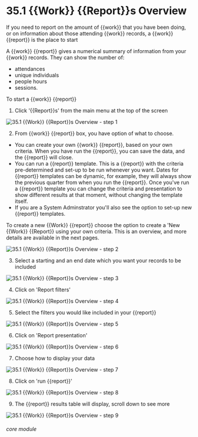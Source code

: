 # 35.1 {{Work}} {{Report}}s Overview

If you need to report on the amount of {{work}} that you have been doing, or on information about those attending {{work}} records, a {{work}} {{report}} is the place to start

A {{work}} {{report}} gives a numerical summary of information from your {{work}} records. They can show the number of:
- attendances
- unique individuals
- people hours
- sessions.


To start a {{work}} {{report}}
  
1. Click &#039;{{Report}}s&#039; from the main menu at the top of the screen

![35.1 {{Work}} {{Report}}s Overview - step 1](35.1_Work_Reports_Overview_im_1.png)

2. From {{work}} {{report}} box, you have option of what to choose.

- You can create your own {{work}} {{report}}, based on your own criteria. When you have run the {{report}}, you can save the data, and the {{report}} will close.
- You can run a {{report}} template. This is a {{report}} with the criteria pre-determined and set-up to be run whenever you want. Dates for {{report}} templates can be dynamic, for example, they will always show the previous quarter from when you run the {{report}}. Once you've run a {{report}} template you can change the criteria and presentation to show different results at that moment, without changing the template itself.
- If you are a System Adminstrator you'll also see the option to set-up new {{report}} templates.

To create a new {{Work}} {{report}} choose the option to create a 'New {{Work}} {{Report}} using your own criteria. This is an overview, and more details are available in the next pages.

![35.1 {{Work}} {{Report}}s Overview - step 2](35.1_Work_Reports_Overview_im_2.png)

3. Select a starting and an end date which you want your records to be included

![35.1 {{Work}} {{Report}}s Overview - step 3](35.1_Work_Reports_Overview_im_3.png)

4. Click on &#039;Report filters&#039;

![35.1 {{Work}} {{Report}}s Overview - step 4](35.1_Work_Reports_Overview_im_4.png)

5. Select the filters you would like included in your {{report}}

![35.1 {{Work}} {{Report}}s Overview - step 5](35.1_Work_Reports_Overview_im_5.png)

6. Click on &#039;Report presentation&#039;

![35.1 {{Work}} {{Report}}s Overview - step 6](35.1_Work_Reports_Overview_im_6.png)

7. Choose how to display your data

![35.1 {{Work}} {{Report}}s Overview - step 7](35.1_Work_Reports_Overview_im_7.png)

8. Click on &#039;run {{report}}&#039;

![35.1 {{Work}} {{Report}}s Overview - step 8](35.1_Work_Reports_Overview_im_8.png)

9. The {{report}} results table will display, scroll down to see more

![35.1 {{Work}} {{Report}}s Overview - step 9](35.1_Work_Reports_Overview_im_9.png)




###### core module
